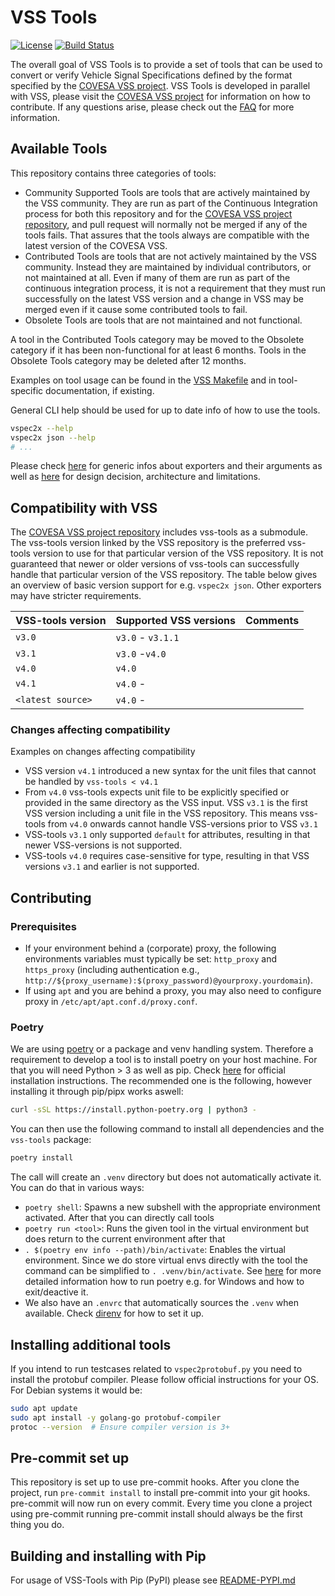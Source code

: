 # VSS Tools


[![License](https://img.shields.io/badge/License-MPL%202.0-blue.svg)](https://opensource.org/licenses/MPL-2.0)
[![Build Status](https://github.com/COVESA/vss-tools/actions/workflows/buildcheck.yml/badge.svg)](https://github.com/COVESA/vss-tools/actions/workflows/buildcheck.yml?query=branch%3Amaster)

The overall goal of VSS Tools is to provide a set of tools that can be used to convert or verify Vehicle Signal Specifications defined by the format specified by the [COVESA VSS project](https://github.com/COVESA/vehicle_signal_specification).
VSS Tools is developed in parallel with VSS, please visit the [COVESA VSS project](https://github.com/COVESA/vehicle_signal_specification) for information on how to contribute.
If any questions arise, please check out the [FAQ](FAQ.md) for more information.

## Available Tools

This repository contains three categories of tools:
* Community Supported Tools are tools that are actively maintained by the VSS community.
  They are run as part of the Continuous Integration process for both this repository and for the [COVESA VSS project repository](https://github.com/COVESA/vehicle_signal_specification),
  and pull request will normally not be merged if any of the tools fails. That assures that the tools always are compatible with the latest version of the COVESA VSS.
* Contributed Tools are tools that are not actively maintained by the VSS community.
  Instead they are maintained by individual contributors, or not maintained at all.
  Even if many of them are run as part of the continuous integration process,
  it is not a requirement that they must run successfully on the latest VSS version and a change in VSS may be merged even if it cause some contributed tools to fail.
* Obsolete Tools are tools that are not maintained and not functional.

A tool in the Contributed Tools category may be moved to the Obsolete category if it has been non-functional for at least 6 months.
Tools in the Obsolete Tools category may be deleted after 12 months.

Examples on tool usage can be found in the [VSS Makefile](https://github.com/COVESA/vehicle_signal_specification/blob/master/Makefile) and in tool-specific documentation, if existing.

General CLI help should be used for up to date info of how to use the tools.

```bash
vspec2x --help
vspec2x json --help
# ...
```

Please check [here](./docs/vspec2x.md) for generic infos about exporters and their arguments
as well as [here](./docs/vspec2x_arch.md) for design decision, architecture and limitations.


## Compatibility with VSS

The [COVESA VSS project repository](https://github.com/COVESA/vehicle_signal_specification) includes vss-tools as a submodule.
The vss-tools version linked by the VSS repository is the preferred vss-tools version to use for that particular version of the VSS repository.
It is not guaranteed that newer or older versions of vss-tools can successfully handle that particular version of the VSS repository.
The table below gives an overview of basic version support for e.g. `vspec2x json`.
Other exporters may have stricter requirements.

VSS-tools version | Supported VSS versions | Comments
-----------------|------------------------|----------------
`v3.0`| `v3.0` - `v3.1.1`
`v3.1`| `v3.0` -`v4.0`
`v4.0`| `v4.0`
`v4.1`| `v4.0` -
`<latest source>`| `v4.0` -

### Changes affecting compatibility

Examples on changes affecting compatibility

* VSS version `v4.1` introduced a new syntax for the unit files that cannot be handled by `vss-tools < v4.1`
* From `v4.0` vss-tools expects unit file to be explicitly specified or provided in the same directory as the VSS input.
  VSS `v3.1` is the first VSS version including a unit file in the VSS repository.
  This means vss-tools from `v4.0` onwards cannot handle VSS-versions prior to VSS `v3.1`
* VSS-tools `v3.1` only supported `default` for attributes, resulting in that newer VSS-versions is not supported.
* VSS-tools `v4.0` requires case-sensitive for type, resulting in that VSS versions `v3.1` and earlier is not supported.

## Contributing

### Prerequisites

* If your environment behind a (corporate) proxy, the following environments variables must typically be set: `http_proxy` and `https_proxy` (including authentication e.g., `http://${proxy_username):$(proxy_password)@yourproxy.yourdomain`).
* If using `apt` and you are behind a proxy, you may also need to configure proxy in `/etc/apt/apt.conf.d/proxy.conf`.

### Poetry

We are using [poetry](https://python-poetry.org/docs/) or a package and venv handling system.
Therefore a requirement to develop a tool is to install poetry on your host machine. For that you will need Python > 3 as well as pip.
Check [here](https://python-poetry.org/docs/#installation) for official installation instructions. The recommended one is the following, however installing it through pip/pipx works aswell:

```bash
curl -sSL https://install.python-poetry.org | python3 -
```

You can then use the following command to install all dependencies and the `vss-tools` package:

```bash
poetry install
```

The call will create an `.venv` directory but does not automatically activate it.
You can do that in various ways:
- `poetry shell`: Spawns a new subshell with the appropriate environment activated. After that you can directly call tools
- `poetry run <tool>`: Runs the given tool in the virtual environment but does return to the current environment after that
- `. $(poetry env info --path)/bin/activate`: Enables the virtual environment. Since we do store virtual envs directly with the tool the command can be simplified to `. .venv/bin/activate`. See [here](https://python-poetry.org/docs/basic-usage/#using-poetry-run) for more detailed information how to run poetry e.g. for Windows and how to exit/deactive it.
- We also have an `.envrc` that automatically sources the `.venv` when available. Check [direnv](https://direnv.net/) for how to set it up.


## Installing additional tools

If you intend to run testcases related to `vspec2protobuf.py` you need to install the protobuf compiler.
Please follow official instructions for your OS. For Debian systems it would be:

```sh
sudo apt update
sudo apt install -y golang-go protobuf-compiler
protoc --version  # Ensure compiler version is 3+
```

## Pre-commit set up
This repository is set up to use pre-commit hooks. After you clone the project, run `pre-commit install` to install pre-commit into your git hooks.
pre-commit will now run on every commit. Every time you clone a project using pre-commit running pre-commit install should always be the first thing you do.

## Building and installing with Pip

For usage of VSS-Tools with Pip (PyPI) please see [README-PYPI.md](README-PYPI.md)
